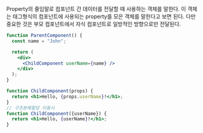 Property의 줄임말로 컴포넌트 간 데이터를 전달할 때 사용하는 객체를 말한다. 이 객체는 태그형식의 컴포넌트에 사용되는 property를 모은 객체를 말한다고 보면 된다. 다만 중요한 것은 부모 컴포넌트에서 자식 컴포넌트로 일방적인 방향으로만 전달된다.

```jsx
function ParentComponent() {
  const name = "John";

  return (
    <div>
      <ChildComponent userName={name} />
    </div>
  );
}

function ChildComponent(props) {
  return <h1>Hello, {props.userName}!</h1>;
}
// 구조분해할당 이용시
function ChildComponent({userName}) {
  return <h1>Hello, {userName}!</h1>;
}
```
